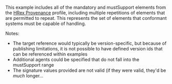 This example includes all of the mandatory and mustSupport elements from the [HRex Provenance](StructureDefinition-hrex-provenance.html) profile, including multiple repetitions of elements that are permitted to repeat.  This represents the set of elements that conformant systems must be capable of handling.

Notes:

* The target reference would typically be version-specific, but because of publishing limitations, it is not possible to have defined version ids that can be referenced within examples
* Additional agents could be specified that do not fall into the mustSupport range
* The signature values provided are not valid (if they were valid, they'd be *much* longer...
